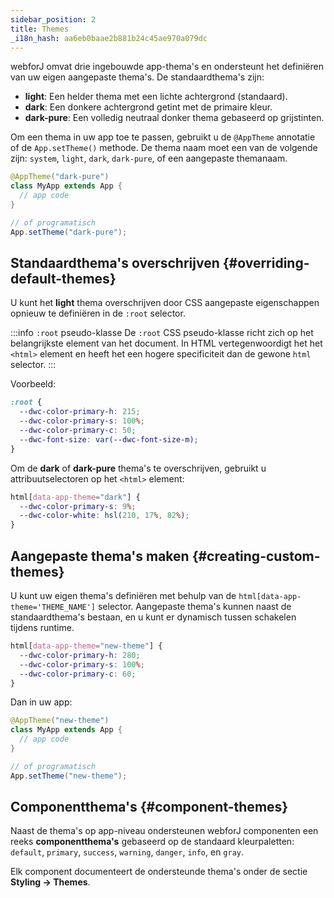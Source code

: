 ```yaml
---
sidebar_position: 2
title: Themes
_i18n_hash: aa6eb0baae2b881b24c45ae970a079dc
---
```

webforJ omvat drie ingebouwde app-thema's en ondersteunt het definiëren van uw eigen aangepaste thema's. De standaardthema's zijn:

- **light**: Een helder thema met een lichte achtergrond (standaard).
- **dark**: Een donkere achtergrond getint met de primaire kleur.
- **dark-pure**: Een volledig neutraal donker thema gebaseerd op grijstinten.

Om een thema in uw app toe te passen, gebruikt u de `@AppTheme` annotatie of de `App.setTheme()` methode. De thema naam moet een van de volgende zijn: `system`, `light`, `dark`, `dark-pure`, of een aangepaste themanaam.

```java
@AppTheme("dark-pure")
class MyApp extends App {
  // app code
}

// of programatisch
App.setTheme("dark-pure");
```

## Standaardthema's overschrijven {#overriding-default-themes}

U kunt het **light** thema overschrijven door CSS aangepaste eigenschappen opnieuw te definiëren in de `:root` selector.

:::info `:root` pseudo-klasse
De `:root` CSS pseudo-klasse richt zich op het belangrijkste element van het document. In HTML vertegenwoordigt het het `<html>` element en heeft het een hogere specificiteit dan de gewone `html` selector.
:::

Voorbeeld:

```css
:root {
  --dwc-color-primary-h: 215;
  --dwc-color-primary-s: 100%;
  --dwc-color-primary-c: 50;
  --dwc-font-size: var(--dwc-font-size-m);
}
```

Om de **dark** of **dark-pure** thema's te overschrijven, gebruikt u attribuutselectoren op het `<html>` element:

```css
html[data-app-theme="dark"] {
  --dwc-color-primary-s: 9%;
  --dwc-color-white: hsl(210, 17%, 82%);
}
```

## Aangepaste thema's maken {#creating-custom-themes}

U kunt uw eigen thema's definiëren met behulp van de `html[data-app-theme='THEME_NAME']` selector. Aangepaste thema's kunnen naast de standaardthema's bestaan, en u kunt er dynamisch tussen schakelen tijdens runtime.

```css
html[data-app-theme="new-theme"] {
  --dwc-color-primary-h: 280;
  --dwc-color-primary-s: 100%;
  --dwc-color-primary-c: 60;
}
```

Dan in uw app:

```java
@AppTheme("new-theme")
class MyApp extends App {
  // app code
}

// of programatisch
App.setTheme("new-theme");
```

## Componentthema's {#component-themes}

Naast de thema's op app-niveau ondersteunen webforJ componenten een reeks **componentthema's** gebaseerd op de standaard kleurpaletten: `default`, `primary`, `success`, `warning`, `danger`, `info`, en `gray`.

Elk component documenteert de ondersteunde thema's onder de sectie **Styling → Themes**.
